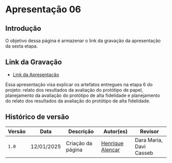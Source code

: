 # Apresentação 06

## Introdução

O objetivo dessa página é armazenar o link da gravação da apresentação da sexta etapa.

## Link da Gravação

* [Link da Apresentação]()

<center>



</center>

Essa apresentação visa explicar os artefatos entregues na etapa 6 do projeto: relato dos resultados da avaliação do protótipo de papel, planejamento da avaliação do protótipo de alta fidelidade e planejamento do relato dos resultados da avaliação do protótipo de alta fidelidade.

## Histórico de versão

| Versão | Data       | Descrição                                  | Autor(es)                                       | Revisor                 |
| ------ | ---------- | ------------------------------------------ | ----------------------------------------------- | ----------------------- |
| `1.0`  | 12/01/2025 | Criação da página                          | [Henrique Alencar](https://github.com/henryqma) | Dara Maria, Davi Casseb |